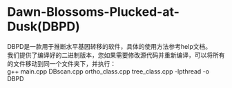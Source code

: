 # Dawn-Blossoms-Plucked-at-Dusk(DBPD)
DBPD是一款用于推断水平基因转移的软件，具体的使用方法参考help文档。  
我们提供了编译好的二进制版本，您如果需要修改源代码并重新编译，可以将所有的文件移动到同一个文件夹下，并执行：  
g++ main.cpp DBscan.cpp ortho_class.cpp tree_class.cpp -lpthread -o DBPD
